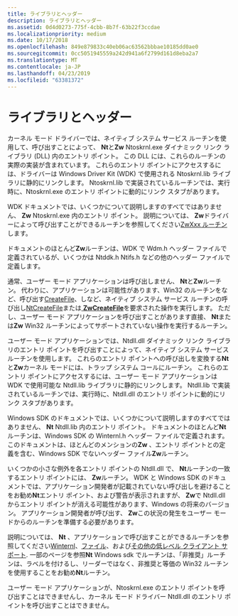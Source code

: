 ```yaml
---
title: ライブラリとヘッダー
description: ライブラリとヘッダー
ms.assetid: 0d4d0273-775f-4cbb-8b7f-63b22f3ccdae
ms.localizationpriority: medium
ms.date: 10/17/2018
ms.openlocfilehash: 849e879833c40eb06ac63562bbbae10185dd0ae0
ms.sourcegitcommit: 0cc5051945559a242d941a6f2799d161d8eba2a7
ms.translationtype: MT
ms.contentlocale: ja-JP
ms.lasthandoff: 04/23/2019
ms.locfileid: "63381372"
---
```

# <a name="libraries-and-headers"></a>ライブラリとヘッダー


カーネル モード ドライバーでは、ネイティブ システム サービス ルーチンを使用して、呼び出すことによって、 **Nt**と**Zw** Ntoskrnl.exe ダイナミック リンク ライブラリ (DLL) 内のエントリ ポイント。 この DLL には、これらのルーチンの実際の実装が含まれています。 これらのエントリ ポイントにアクセスするには、ドライバーは Windows Driver Kit (WDK) で使用される Ntoskrnl.lib ライブラリに静的にリンクします。 Ntoskrnl.lib で実装されているルーチンでは、実行時に、Ntoskrnl.exe のエントリ ポイントに動的にリンク スタブがあります。

WDK ドキュメントでは、いくつかについて説明しますのすべてではありません、 **Zw** Ntoskrnl.exe 内のエントリ ポイント。 説明については、 **Zw**ドライバーによって呼び出すことができるルーチンを参照してください[ZwXxx ルーチン](https://msdn.microsoft.com/library/windows/hardware/ff567122)します。

ドキュメントのほとんど**Zw**ルーチンは、WDK で Wdm.h ヘッダー ファイルで定義されているが、いくつかは Ntddk.h Ntifs.h などの他のヘッダー ファイルで定義します。

通常、ユーザー モード アプリケーションは呼び出しません、 **Nt**と**Zw**ルーチン。 代わりに、アプリケーションは可能性があります、Win32 のルーチンをなど、呼び出す[CreateFile](https://go.microsoft.com/fwlink/p/?linkid=152795)、しなど、ネイティブ システム サービス ルーチンの呼び出し[NtCreateFile](https://go.microsoft.com/fwlink/p/?linkid=157250)または[ **ZwCreateFile**](https://msdn.microsoft.com/library/windows/hardware/ff566424)を要求された操作を実行します。 ただし、ユーザー モード アプリケーションを呼び出すことがあります直接、 **Nt**または**Zw** Win32 ルーチンによってサポートされていない操作を実行するルーチン。

ユーザー モード アプリケーションでは、Ntdll.dll ダイナミック リンク ライブラリのエントリ ポイントを呼び出すことによって、ネイティブ システム サービス ルーチンを使用します。 これらのエントリ ポイントへの呼び出しを変換する**Nt**と**Zw**カーネル モードには、トラップ システム コールにルーチン。 これらのエントリ ポイントにアクセスするには、ユーザー モード アプリケーションは WDK で使用可能な Ntdll.lib ライブラリに静的にリンクします。 Ntdll.lib で実装されているルーチンでは、実行時に、Ntdll.dll のエントリ ポイントに動的にリンク スタブがあります。

Windows SDK のドキュメントでは、いくつかについて説明しますのすべてではありません、 **Nt** Ntdll.lib 内のエントリ ポイント。 ドキュメントのほとんど**Nt**ルーチンは、Windows SDK の Winternl.h ヘッダー ファイルで定義されます。 このドキュメントは、ほとんどのメンションの**Zw** 、エントリ ポイントとの定義を含む、Windows SDK でないヘッダー ファイル**Zw**ルーチン。

いくつかの小さな例外を各エントリ ポイントの Ntdll.dll で、 **Nt**ルーチンの一致するエントリ ポイントには、 **Zw**ルーチン。 WDK と Windows SDK のドキュメントでは、アプリケーション開発者が記載されていない呼び出しを避けることをお勧め**Nt**エントリ ポイント、および警告が表示されますが、 **Zw**で Ntdll.dll からエントリ ポイントが消える可能性があります、Windows の将来のバージョン。 アプリケーション開発者が呼び出す、 **Zw**この状況の発生をユーザー モードからのルーチンを準備する必要があります。

説明については、 **Nt** 、アプリケーションで呼び出すことができるルーチンを参照してください[Winternl](https://go.microsoft.com/fwlink/p/?linkid=157253)、[ファイル](https://go.microsoft.com/fwlink/p/?linkid=157254)、および[その他の低レベル クライアント サポート](https://go.microsoft.com/fwlink/p/?linkid=157255). 一部のページを参照**Nt** Windows sdk でルーチンは、「非推奨」ルーチンは、ラベルを付けるし、リーダーではなく、非推奨と等価の Win32 ルーチンを使用することをお勧め**Nt**ルーチン。

ユーザー モード アプリケーションが、Ntoskrnl.exe のエントリ ポイントを呼び出すことはできませんし、カーネル モード ドライバー Ntdll.dll のエントリ ポイントを呼び出すことはできません。

 

 




